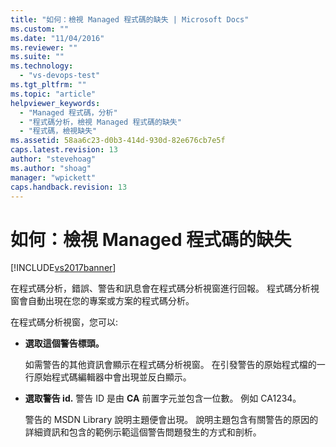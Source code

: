 ```yaml
---
title: "如何：檢視 Managed 程式碼的缺失 | Microsoft Docs"
ms.custom: ""
ms.date: "11/04/2016"
ms.reviewer: ""
ms.suite: ""
ms.technology: 
  - "vs-devops-test"
ms.tgt_pltfrm: ""
ms.topic: "article"
helpviewer_keywords: 
  - "Managed 程式碼，分析"
  - "程式碼分析，檢視 Managed 程式碼的缺失"
  - "程式碼，檢視缺失"
ms.assetid: 58aa6c23-d0b3-414d-930d-82e676cb7e5f
caps.latest.revision: 13
author: "stevehoag"
ms.author: "shoag"
manager: "wpickett"
caps.handback.revision: 13
---
```

# 如何：檢視 Managed 程式碼的缺失
[!INCLUDE[vs2017banner](../code-quality/includes/vs2017banner.md)]

在程式碼分析，錯誤、警告和訊息會在程式碼分析視窗進行回報。  程式碼分析視窗會自動出現在您的專案或方案的程式碼分析。  
  
 在程式碼分析視窗，您可以:  
  
-   **選取這個警告標頭。**  
  
     如需警告的其他資訊會顯示在程式碼分析視窗。  在引發警告的原始程式檔的一行原始程式碼編輯器中會出現並反白顯示。  
  
-   **選取警告 id.** 警告 ID 是由 **CA** 前置字元並包含一位數。  例如 CA1234。  
  
     警告的 MSDN Library 說明主題便會出現。  說明主題包含有關警告的原因的詳細資訊和包含的範例示範這個警告問題發生的方式和剖析。